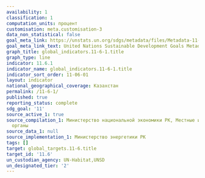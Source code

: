 ```yaml
---
availability: 1
classification: 1
computation_units: процент
customisation: meta.customisation-3
data_non_statistical: false
goal_meta_link: https://unstats.un.org/sdgs/metadata/files/Metadata-11-06-01.pdf
goal_meta_link_text: United Nations Sustainable Development Goals Metadata (pdf 2066kB)
graph_title: global_indicators.11-6-1.title
graph_type: line
indicator: 11.6.1
indicator_name: global_indicators.11-6-1.title
indicator_sort_order: 11-06-01
layout: indicator
national_geographical_coverage: Казахстан
permalink: /11-6-1/
published: true
reporting_status: complete
sdg_goal: '11'
source_active_1: true
source_compilation_1: Министерство национальной экономики РК, Местные исполнительные
  органы
source_data_1: null
source_implementation_1: Министерство энергетики РК
tags: []
target: global_targets.11-6.title
target_id: '11.6'
un_custodian_agency: UN-Habitat,UNSD
un_designated_tier: '2'
---
```

